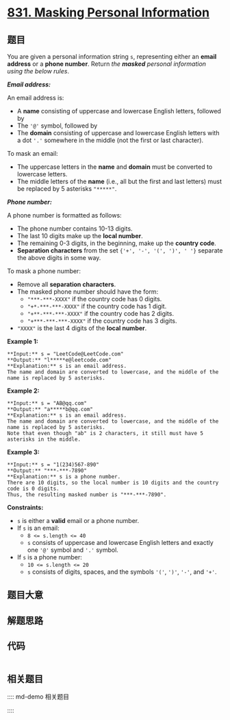 # [831. Masking Personal Information](https://leetcode.com/problems/masking-personal-information)

## 题目

You are given a personal information string `s`, representing either an
**email address** or a **phone number**. Return _the **masked** personal
information using the below rules_.

_**Email address:**_

An email address is:

  * A **name** consisting of uppercase and lowercase English letters, followed by
  * The `'@'` symbol, followed by
  * The **domain** consisting of uppercase and lowercase English letters with a dot `'.'` somewhere in the middle (not the first or last character).

To mask an email:

  * The uppercase letters in the **name** and **domain** must be converted to lowercase letters.
  * The middle letters of the **name** (i.e., all but the first and last letters) must be replaced by 5 asterisks `"*****"`.

_**Phone number:**_

A phone number is formatted as follows:

  * The phone number contains 10-13 digits.
  * The last 10 digits make up the **local number**.
  * The remaining 0-3 digits, in the beginning, make up the **country code**.
  * **Separation characters** from the set `{'+', '-', '(', ')', ' '}` separate the above digits in some way.

To mask a phone number:

  * Remove all **separation characters**.
  * The masked phone number should have the form: 
    * `"***-***-XXXX"` if the country code has 0 digits.
    * `"+*-***-***-XXXX"` if the country code has 1 digit.
    * `"+**-***-***-XXXX"` if the country code has 2 digits.
    * `"+***-***-***-XXXX"` if the country code has 3 digits.
  * `"XXXX"` is the last 4 digits of the **local number**.



**Example 1:**

    
    
    **Input:** s = "LeetCode@LeetCode.com"
    **Output:** "l*****e@leetcode.com"
    **Explanation:** s is an email address.
    The name and domain are converted to lowercase, and the middle of the name is replaced by 5 asterisks.
    

**Example 2:**

    
    
    **Input:** s = "AB@qq.com"
    **Output:** "a*****b@qq.com"
    **Explanation:** s is an email address.
    The name and domain are converted to lowercase, and the middle of the name is replaced by 5 asterisks.
    Note that even though "ab" is 2 characters, it still must have 5 asterisks in the middle.
    

**Example 3:**

    
    
    **Input:** s = "1(234)567-890"
    **Output:** "***-***-7890"
    **Explanation:** s is a phone number.
    There are 10 digits, so the local number is 10 digits and the country code is 0 digits.
    Thus, the resulting masked number is "***-***-7890".
    



**Constraints:**

  * `s` is either a **valid** email or a phone number.
  * If `s` is an email: 
    * `8 <= s.length <= 40`
    * `s` consists of uppercase and lowercase English letters and exactly one `'@'` symbol and `'.'` symbol.
  * If `s` is a phone number: 
    * `10 <= s.length <= 20`
    * `s` consists of digits, spaces, and the symbols `'('`, `')'`, `'-'`, and `'+'`.


## 题目大意

## 解题思路

## 代码

```javascript

```

## 相关题目

:::: md-demo 相关题目

::::
